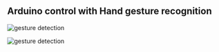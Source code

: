 ## Arduino control with Hand gesture recognition

![gesture detection](https://github.com/bharath7kumar/Hand-gesture-recognition/tree/master/output/5.png)

![gesture detection](https://github.com/bharath7kumar/Hand-gesture-recognition/tree/master/output/3.png)


